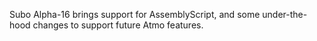 Subo Alpha-16 brings support for AssemblyScript, and some under-the-hood changes to support future Atmo features.